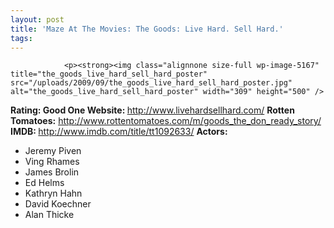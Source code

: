 ```yaml
---
layout: post
title: 'Maze At The Movies: The Goods: Live Hard. Sell Hard.'
tags:
---
```



                <p><strong><img class="alignnone size-full wp-image-5167" title="the_goods_live_hard_sell_hard_poster" src="/uploads/2009/09/the_goods_live_hard_sell_hard_poster.jpg" alt="the_goods_live_hard_sell_hard_poster" width="309" height="500" />
</strong></p>
<p><strong>Rating: Good One
Website: </strong><a href="http://www.livehardsellhard.com/"><a href="http://www.livehardsellhard.com/">http://www.livehardsellhard.com/</a></a>
<strong>Rotten Tomatoes:</strong> <a href="http://www.rottentomatoes.com/m/goods_the_don_ready_story/"><a href="http://www.rottentomatoes.com/m/goods_the_don_ready_story/">http://www.rottentomatoes.com/m/goods_the_don_ready_story/</a></a>
<strong>IMDB: </strong><a href="http://www.imdb.com/title/tt1092633/"><a href="http://www.imdb.com/title/tt1092633/">http://www.imdb.com/title/tt1092633/</a></a>
<strong>Actors:</strong></p>
<ul>
    <li>Jeremy Piven</li>
    <li>Ving Rhames</li>
    <li>James Brolin</li>
    <li>Ed Helms</li>
    <li>Kathryn Hahn</li>
    <li>David Koechner</li>
    <li>Alan Thicke</li>
</ul>
